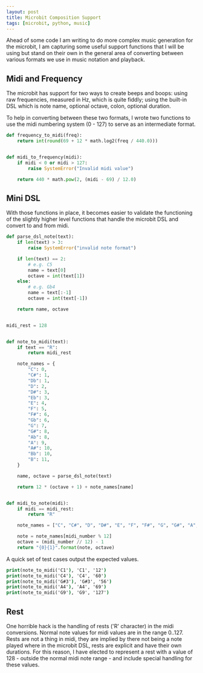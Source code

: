 ```yaml
---
layout: post
title: Microbit Composition Support
tags: [microbit, python, music]
---
```


Ahead of some code I am writing to do more complex music generation for the microbit, I am capturing some useful support functions
that I will be using but stand on their own in the general area of converting between various formats we use in music notation and 
playback.

## Midi and Frequency

The microbit has support for two ways to create beeps and boops: using raw frequencies, measured in Hz, which is quite fiddly; using the 
built-in DSL which is note name, optional octave, colon, optional duration.

To help in converting between these two formats, I wrote two functions to use the midi numbering system (0 - 127) to serve as an intermediate 
format.

```python
def frequency_to_midi(freq):
    return int(round(69 + 12 * math.log2(freq / 440.0)))


def midi_to_frequency(midi):
    if midi < 0 or midi > 127:
        raise SystemError("Invalid midi value")

    return 440 * math.pow(2, (midi - 69) / 12.0)
```

## Mini DSL 

With those functions in place, it becomes easier to validate the functioning of the slightly higher level functions that handle the microbit 
DSL and convert to and from midi.

```python
def parse_dsl_note(text):
    if len(text) > 3:
        raise SystemError("invalid note format")

    if len(text) == 2:
        # e.g. C5
        name = text[0]
        octave = int(text[1])
    else:
        # e.g. Gb4
        name = text[:-1]
        octave = int(text[-1])

    return name, octave


midi_rest = 128


def note_to_midi(text):
    if text == "R":
        return midi_rest

    note_names = {
        "C": 0,
        "C#": 1,
        "Db": 1,
        "D": 2,
        "D#": 3,
        "Eb": 3,
        "E": 4,
        "F": 5,
        "F#": 6,
        "Gb": 6,
        "G": 7,
        "G#": 8,
        "Ab": 8,
        "A": 9,
        "A#": 10,
        "Bb": 10,
        "B": 11,
    }

    name, octave = parse_dsl_note(text)

    return 12 * (octave + 1) + note_names[name]


def midi_to_note(midi):
    if midi == midi_rest:
        return "R"

    note_names = ["C", "C#", "D", "D#", "E", "F", "F#", "G", "G#", "A", "A#", "B"]

    note = note_names[midi_number % 12]
    octave = (midi_number // 12) - 1
    return "{0}{1}".format(note, octave)
```

A quick set of test cases output the expected values.

```cmd
print(note_to_midi('C1'), 'C1', '12')
print(note_to_midi('C4'), 'C4', '60')
print(note_to_midi('G#3'), 'G#3', '56')
print(note_to_midi('A4'), 'A4', '69')
print(note_to_midi('G9'), 'G9', '127')
```

## Rest

One horrible hack is the handling of rests ('R' character) in the midi conversions. Normal note values for midi values are in the range 0..127. Rests are 
not a thing in midi, they are implied by there not being a note played where in the microbit DSL, rests are explicit and have their own durations. 
For this reason, I have elected to represent a rest with a value of 128 - outside the normal midi note range - and include special handling for these values.
